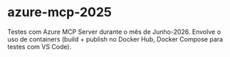 # azure-mcp-2025
Testes com Azure MCP Server durante o mês de Junho-2026. Envolve o uso de containers (build + publish no Docker Hub, Docker Compose para testes com VS Code).
